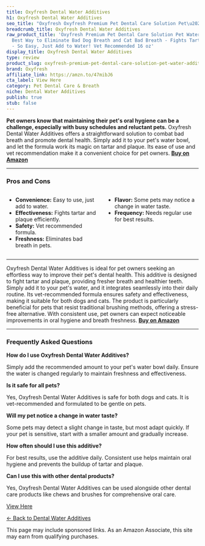 ```yaml
---
title: Oxyfresh Dental Water Additives
h1: Oxyfresh Dental Water Additives
seo_title: "Oxyfresh Oxyfresh Premium Pet Dental Care Solution Pet\u2026"
breadcrumb_title: Oxyfresh Dental Water Additives
raw_product_title: 'Oxyfresh Premium Pet Dental Care Solution Pet Water Additive:
  Best Way to Eliminate Bad Dog Breath and Cat Bad Breath - Fights Tartar & Plaque
  - So Easy, Just Add to Water! Vet Recommended 16 oz'
display_title: Oxyfresh Dental Water Additives
type: review
product_slug: oxyfresh-premium-pet-dental-care-solution-pet-water-additive-best-way-t-5dfe5d45
brand: Oxyfresh
affiliate_link: https://amzn.to/47mibJ6
cta_label: View Here
category: Pet Dental Care & Breath
niche: Dental Water Additives
publish: true
stub: false
---
```


<div id="intro" class="full-width">
  <p><strong>Pet owners know that maintaining their pet's oral hygiene can be a challenge, especially with busy schedules and reluctant pets.</strong> Oxyfresh Dental Water Additives offers a straightforward solution to combat bad breath and promote dental health. Simply add it to your pet's water bowl, and let the formula work its magic on tartar and plaque. Its ease of use and vet recommendation make it a convenient choice for pet owners. <a href="https://amzn.to/47mibJ6" rel="nofollow sponsored noopener" target="_blank"><strong>Buy on Amazon</strong></a></p>
</div>

<hr />
<h3 id="pros-cons">Pros and Cons</h3>
<div class="pc-grid" style="display:grid;grid-template-columns:1fr 1fr;gap:16px;">
  <ul>
    <li><strong>Convenience:</strong> Easy to use, just add to water.</li>
    <li><strong>Effectiveness:</strong> Fights tartar and plaque efficiently.</li>
    <li><strong>Safety:</strong> Vet recommended formula.</li>
    <li><strong>Freshness:</strong> Eliminates bad breath in pets.</li>
  </ul>
  <ul>
    <li><strong>Flavor:</strong> Some pets may notice a change in water taste.</li>
    <li><strong>Frequency:</strong> Needs regular use for best results.</li>
  </ul>
</div>
<hr />

<div class="full-width">
  <p>Oxyfresh Dental Water Additives is ideal for pet owners seeking an effortless way to improve their pet's dental health. This additive is designed to fight tartar and plaque, providing fresher breath and healthier teeth. Simply add it to your pet's water, and it integrates seamlessly into their daily routine. Its vet-recommended formula ensures safety and effectiveness, making it suitable for both dogs and cats. The product is particularly beneficial for pets that resist traditional brushing methods, offering a stress-free alternative. With consistent use, pet owners can expect noticeable improvements in oral hygiene and breath freshness. <a href="https://amzn.to/47mibJ6" rel="nofollow sponsored noopener" target="_blank"><strong>Buy on Amazon</strong></a></p>
</div>

<hr />
<h3 id="faqs">Frequently Asked Questions</h3>

<p><strong>How do I use Oxyfresh Dental Water Additives?</strong></p>
<p>Simply add the recommended amount to your pet's water bowl daily. Ensure the water is changed regularly to maintain freshness and effectiveness.</p>

<p><strong>Is it safe for all pets?</strong></p>
<p>Yes, Oxyfresh Dental Water Additives is safe for both dogs and cats. It is vet-recommended and formulated to be gentle on pets.</p>

<p><strong>Will my pet notice a change in water taste?</strong></p>
<p>Some pets may detect a slight change in taste, but most adapt quickly. If your pet is sensitive, start with a smaller amount and gradually increase.</p>

<p><strong>How often should I use this additive?</strong></p>
<p>For best results, use the additive daily. Consistent use helps maintain oral hygiene and prevents the buildup of tartar and plaque.</p>

<p><strong>Can I use this with other dental products?</strong></p>
<p>Yes, Oxyfresh Dental Water Additives can be used alongside other dental care products like chews and brushes for comprehensive oral care.</p>
<p><a class="btn" href="https://amzn.to/47mibJ6" target="_blank" rel="nofollow sponsored noopener">View Here</a></p>
<p><a href="/roundups/pet-dental-care-breath/dental-water-additives/">← Back to Dental Water Additives</a></p>
<aside class="disclosure">This page may include sponsored links. As an Amazon Associate, this site may earn from qualifying purchases.</aside>
